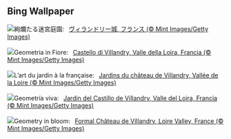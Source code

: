 ## Bing Wallpaper
![](https://www.bing.com/th?id=OHR.GardensVillandry_JA-JP2835269741_UHD.jpg&w=1000)絢爛たる迷宮庭園:&nbsp;&ensp;[ヴィランドリー城, フランス (© Mint Images/Getty Images)](https://www.bing.com/th?id=OHR.GardensVillandry_JA-JP2835269741_UHD.jpg)
<br><br/>
![](https://www.bing.com/th?id=OHR.GardensVillandry_IT-IT2296635680_UHD.jpg&w=1000)Geometria in Fiore:&nbsp;&ensp;[Castello di Villandry, Valle della Loira, Francia (© Mint Images/Getty Images)](https://www.bing.com/th?id=OHR.GardensVillandry_IT-IT2296635680_UHD.jpg)
<br><br/>
![](https://www.bing.com/th?id=OHR.GardensVillandry_FR-FR7410166716_UHD.jpg&w=1000)L’art du jardin à la française:&nbsp;&ensp;[Jardins du château de Villandry, Vallée de la Loire (© Mint Images/Getty Images)](https://www.bing.com/th?id=OHR.GardensVillandry_FR-FR7410166716_UHD.jpg)
<br><br/>
![](https://www.bing.com/th?id=OHR.GardensVillandry_ES-ES9696020463_UHD.jpg&w=1000)Geometría viva:&nbsp;&ensp;[Jardin del Castillo de Villandry, Valle del Loira, Francia (© Mint Images/Getty Images)](https://www.bing.com/th?id=OHR.GardensVillandry_ES-ES9696020463_UHD.jpg)
<br><br/>
![](https://www.bing.com/th?id=OHR.GardensVillandry_EN-GB9000201088_UHD.jpg&w=1000)Geometry in bloom:&nbsp;&ensp;[Formal Château de Villandry, Loire Valley, France (© Mint Images/Getty Images)](https://www.bing.com/th?id=OHR.GardensVillandry_EN-GB9000201088_UHD.jpg)
<br><br/>

